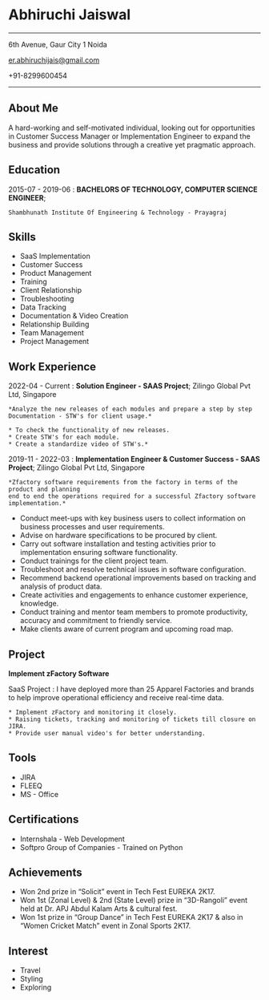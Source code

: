# Abhiruchi Jaiswal
___

6th Avenue, Gaur City 1 Noida

er.abhiruchijais@gmail.com

+91-8299600454

___

About Me
----------

A hard-working and self-motivated individual, looking out for opportunities in Customer Success Manager 
or Implementation Engineer to expand the business and provide solutions through a creative yet pragmatic 
approach.

Education
---------

2015-07 - 2019-06
:   **BACHELORS OF TECHNOLOGY, COMPUTER SCIENCE ENGINEER**;

    Shambhunath Institute Of Engineering & Technology - Prayagraj
    
Skills
-------

* SaaS Implementation
* Customer Success
* Product Management
* Training
* Client Relationship
* Troubleshooting
* Data Tracking
* Documentation & Video Creation
* Relationship Building
* Team Management
* Project Management

Work Experience
---------------

2022-04 - Current
:   **Solution Engineer - SAAS Project**; Zilingo Global Pvt Ltd, Singapore

    *Analyze the new releases of each modules and prepare a step by step Documentation - STW's for client usage.*
    
    * To check the functionality of new releases.
    * Create STW's for each module.
    * Create a standardize video of STW's.*
     
2019-11 - 2022-03
:   **Implementation Engineer & Customer Success - SAAS Project**; Zilingo Global Pvt Ltd, Singapore

    *Zfactory software requirements from the factory in terms of the product and planning 
    end to end the operations required for a successful Zfactory software implementation.*
    
  * Conduct meet-ups with key business users to collect information on business processes and user requirements.
  * Advise on hardware specifications to be procured by client.
  * Carry out software installation and testing activities prior to implementation ensuring software functionality.
  * Conduct trainings for the client project team.
  * Troubleshoot and resolve technical issues in software configuration.
  * Recommend backend operational improvements based on tracking and analysis of product data.
  * Create activities and engagements to enhance customer experience, knowledge.
  * Conduct training and mentor team members to promote productivity, accuracy and commitment to friendly service.
  * Make clients aware of current program and upcoming road map.

Project
-------

**Implement zFactory Software**

SaaS Project
:   I have deployed more than 25 Apparel Factories and brands to help improve operational efficiency and receive real-time data.

    * Implement zFactory and monitoring it closely.
    * Raising tickets, tracking and monitoring of tickets till closure on JIRA.
    * Provide user manual video's for better understanding.

Tools
-----

* JIRA
* FLEEQ
* MS - Office

Certifications
--------------

* Internshala - Web Development
* Softpro Group of Companies - Trained on Python

Achievements
------------

* Won 2nd prize in “Solicit” event in Tech Fest EUREKA 2K17. 
* Won 1st (Zonal Level) & 2nd (State Level) prize in “3D-Rangoli” event held at Dr. APJ Abdul Kalam Arts & cultural fest. 
* Won 1st prize in “Group Dance” in Tech Fest EUREKA 2K17 & also in “Women Cricket Match” event in Zonal Sports 2K17. 

Interest
--------

* Travel
* Styling
* Exploring

